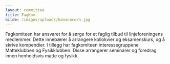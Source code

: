 ```yaml
---
layout: committee
title: FagKom
bilde: /images/uploads/bananacorn.jpg
---
```

Fagkomiteen har ansvaret for å sørge for et faglig tilbud til linjeforeningens medlemmer. Dette innebærer å arrangere kollokvier og eksamenskurs, og å skrive kompendier. I tillegg har fagkomiteen interessegruppene Matteklubben og Fysikklubben. Disse arrangerer seminarer og foredrag innen henholdsvis matte og fysikk.